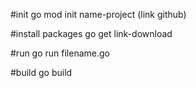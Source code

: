 #init
go mod init name-project (link github)

#install packages
go get link-download

#run
go run filename.go

#build
go build